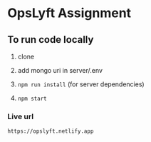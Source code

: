 # OpsLyft Assignment

## To run code locally

1. clone

2. add mongo uri in server/.env

3. `npm run install` (for server dependencies)

4. `npm start`

### Live url

`https://opslyft.netlify.app`

